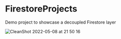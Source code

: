 # FirestoreProjects
Demo project to showcase a decoupled Firestore layer 


![CleanShot 2022-05-08 at 21 50 16](https://user-images.githubusercontent.com/6117280/167339518-d47960ce-9a15-4669-a579-6e615db5259a.gif)
